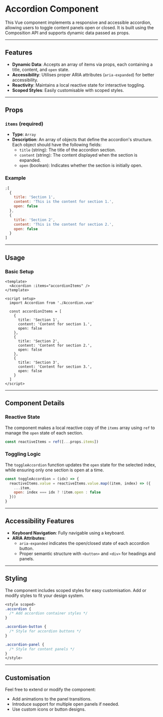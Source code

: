 # Accordion Component

This Vue component implements a responsive and accessible accordion, allowing users to toggle content panels open or closed. It is built using the Composition API and supports dynamic data passed as props.

---

## Features

- **Dynamic Data**: Accepts an array of items via props, each containing a title, content, and `open` state.
- **Accessibility**: Utilises proper ARIA attributes (`aria-expanded`) for better accessibility.
- **Reactivity**: Maintains a local reactive state for interactive toggling.
- **Scoped Styles**: Easily customisable with scoped styles.

---

## Props

### `items` (required)

- **Type**: `Array`
- **Description**: An array of objects that define the accordion's structure. Each object should have the following fields:
  - `title` (string): The title of the accordion section.
  - `content` (string): The content displayed when the section is expanded.
  - `open` (boolean): Indicates whether the section is initially open.

### Example

```javascript
;[
  {
    title: 'Section 1',
    content: 'This is the content for section 1.',
    open: false
  },
  {
    title: 'Section 2',
    content: 'This is the content for section 2.',
    open: false
  }
]
```

---

## Usage

### Basic Setup

```vue
<template>
  <Accordion :items="accordionItems" />
</template>

<script setup>
  import Accordion from './Accordion.vue'

  const accordionItems = [
    {
      title: 'Section 1',
      content: 'Content for section 1.',
      open: false
    },
    {
      title: 'Section 2',
      content: 'Content for section 2.',
      open: false
    },
    {
      title: 'Section 3',
      content: 'Content for section 3.',
      open: false
    }
  ]
</script>
```

---

## Component Details

### Reactive State

The component makes a local reactive copy of the `items` array using `ref` to manage the `open` state of each section.

```javascript
const reactiveItems = ref([...props.items])
```

### Toggling Logic

The `toggleAccordion` function updates the `open` state for the selected index, while ensuring only one section is open at a time.

```javascript
const toggleAccordion = (idx) => {
  reactiveItems.value = reactiveItems.value.map((item, index) => ({
    ...item,
    open: index === idx ? !item.open : false
  }))
}
```

---

## Accessibility Features

- **Keyboard Navigation**: Fully navigable using a keyboard.
- **ARIA Attributes**:
  - `aria-expanded` indicates the open/closed state of each accordion button.
  - Proper semantic structure with `<button>` and `<div>` for headings and panels.

---

## Styling

The component includes scoped styles for easy customisation. Add or modify styles to fit your design system.

```css
<style scoped>
.accordion {
  /* Add accordion container styles */
}

.accordion-button {
  /* Style for accordion buttons */
}

.accordion-panel {
  /* Style for content panels */
}
</style>
```

---

## Customisation

Feel free to extend or modify the component:

- Add animations to the panel transitions.
- Introduce support for multiple open panels if needed.
- Use custom icons or button designs.
